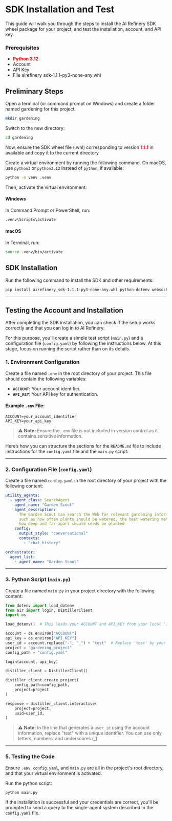 # SDK Installation and Test

This guide will walk you through the steps to install the AI Refinery SDK wheel package for your project, and test the installation, account, and API key.

### Prerequisites

- <span style="color:red; font-weight:bold;">Python 3.12</span>
- Account
- API Key
- File airefinery_sdk-1.1.1-py3-none-any.whl

## Preliminary Steps

Open a terminal (or command prompt on Windows) and create a folder named gardening for this project.

```bash
mkdir gardening
```

Switch to the new directory:

```bash
cd gardening
```

Now, ensure the SDK wheel file (.whl) corresponding to version <span style="color:red; font-weight:bold;">1.1.1</span> in available and copy it to the current directory


Create a virtual environment by running the following command. On macOS, use `python3` or `python3.12` instead of `python`, if available:

```sh
python -m venv .venv
```

Then, activate the virtual environment:
#### Windows
In Command Prompt or PowerShell, run:
```sh
.venv\Scripts\activate
```
#### macOS
In Terminal, run:
```sh
source .venv/bin/activate
```


## SDK Installation


Run the following command to install the SDK and other requirements:
```sh
pip install airefinery_sdk-1.1.1-py3-none-any.whl python-dotenv websockets==12.0
```


---

## Testing the Account and Installation
After completing the SDK installation, you can check if the setup works correctly and that you can log in to AI Refinery.

For this purpose, you'll create a simple test script (`main.py`) and a configuration file (`config.yaml`) by following the instructions below. At this stage, focus on running the script rather than on its details.

### 1. Environment Configuration
Create a file named `.env` in the root directory of your project. This file should contain the following variables:
- **`ACCOUNT`**: Your account identifier.
- **`API_KEY`**: Your API key for authentication.

#### **Example `.env` File:**
```env
ACCOUNT=your_account_identifier
API_KEY=your_api_key
```

> ⚠️ **Note:** Ensure the `.env` file is not included in version control as it contains sensitive information.

Here’s how you can structure the sections for the `README.md` file to include instructions for the `config.yaml` file and the `main.py` script:

---

### 2. Configuration File (`config.yaml`)

Create a file named `config.yaml` in the root directory of your project with the following content:

```yaml
utility_agents:
  - agent_class: SearchAgent
    agent_name: "Garden Scout"
    agent_description:
      The Garden Scout can search the Web for relevant gardening information
      such as how often plants should be watered, the best watering methods, and
      how deep and far apart should seeds be planted
    config:
      output_style: "conversational"
      contexts:
        - "chat_history"

orchestrator:
  agent_list:
    - agent_name: "Garden Scout"
```

---

### 3. Python Script (`main.py`)

Create a file named `main.py` in your project directory with the following content:

```python
from dotenv import load_dotenv
from air import login, DistillerClient
import os

load_dotenv()  # This loads your ACCOUNT and API_KEY from your local '.env' file

account = os.environ["ACCOUNT"]
api_key = os.environ["API_KEY"]
user_id = account.replace("-", "_") + "test"  # Replace 'test' by your Accenture ID
project = "gardening_project"
config_path = "config.yaml"

login(account, api_key)

distiller_client = DistillerClient()

distiller_client.create_project(
    config_path=config_path,
    project=project
)

response = distiller_client.interactive(
    project=project,
    uuid=user_id,
)
```

> ⚠️ **Note:** In the line that generates a `user_id` using the account information, replace "test" with a unique identifier. You can use only letters, numbers, and underscores (_)

---

### 5. Testing the Code

Ensure `.env`, `config.yaml`, and `main.py` are all in the project's root directory, and that your virtual environment is activated.

Run the python script:

```bash
python main.py
```

If the installation is successful and your credentials are correct, you'll be prompted to send a query to the single-agent system described in the `config.yaml` file.

